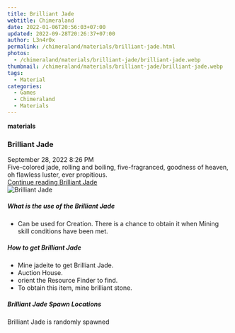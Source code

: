 ```yaml
---
title: Brilliant Jade
webtitle: Chimeraland
date: 2022-01-06T20:56:03+07:00
updated: 2022-09-28T20:26:37+07:00
author: L3n4r0x
permalink: /chimeraland/materials/brilliant-jade.html
photos:
  - /chimeraland/materials/brilliant-jade/brilliant-jade.webp
thumbnail: /chimeraland/materials/brilliant-jade/brilliant-jade.webp
tags:
  - Material
categories:
  - Games
  - Chimeraland
  - Materials
---
```


<section id="bootstrap-wrapper">
  <link
    rel="stylesheet"
    href="https://cdn.statically.io/gh/dimaslanjaka/Web-Manajemen/40ac3225/css/bootstrap-4.5-wrapper.css"
  />
  <div
    class="row g-0 border rounded overflow-hidden flex-md-row mb-4 shadow-sm position-relative"
  >
    <div class="col p-4 d-flex flex-column position-static">
      <strong class="d-inline-block mb-2 text-success">materials</strong>
      <h3 class="mb-0">Brilliant Jade</h3>
      <div class="mb-1 text-muted">September 28, 2022 8:26 PM</div>
      <div class="mb-2 border p-1">
        Five-colored jade, rolling and boiling, five-fragranced, goodness of
        heaven, oh flawless luster, ever propitious.
      </div>
      <a href="#" class="stretched-link d-none"
        >Continue reading Brilliant Jade</a
      >
    </div>
    <div class="col-auto d-none d-lg-block">
      <img
        src="/chimeraland/materials/brilliant-jade/brilliant-jade.webp"
        alt="Brilliant Jade"
      />
    </div>
  </div>
  <div class="row">
    <div class="col-lg-6 col-12 mb-2">
      <div class="card">
        <div class="card-body">
          <h5 class="card-title">What is the use of the Brilliant Jade</h5>
          <div class="card-text">
            <ul>
              <li>
                Can be used for Creation. There is a chance to obtain it when
                Mining skill conditions have been met.
              </li>
            </ul>
          </div>
        </div>
      </div>
    </div>
    <div class="col-lg-6 col-12 mb-2">
      <div class="card">
        <div class="card-body">
          <h5 class="card-title">How to get Brilliant Jade</h5>
          <div class="card-text">
            <ul>
              <li>Mine jadeite to get Brilliant Jade.</li>
              <li>Auction House.</li>
              <li>orient the Resource Finder to find.</li>
              <li>To obtain this item, mine brilliant stone.</li>
            </ul>
          </div>
        </div>
      </div>
    </div>
    <div class="col-12 mb-2">
      <h5>Brilliant Jade Spawn Locations</h5>
      <p>Brilliant Jade is randomly spawned</p>
    </div>
  </div>
</section>